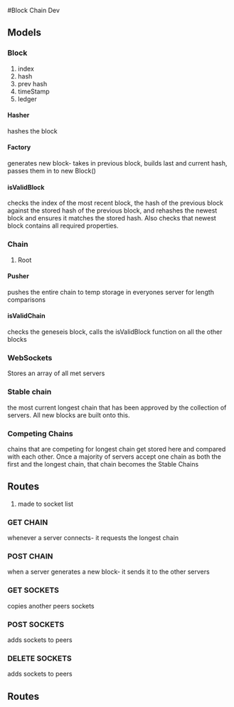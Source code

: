 #Block Chain Dev

## Models

### Block
1. index
1. hash
1. prev hash
1. timeStamp
1. ledger
#### Hasher
hashes the block
#### Factory
generates new block- takes in previous block, builds last and current hash, passes them in to new Block()
#### isValidBlock
checks the index of the most recent block, the hash of the previous block against the stored hash of the previous block, and rehashes the newest block and ensures it matches the stored hash. Also checks that newest block contains all required properties.

### Chain
1. Root
#### Pusher
pushes the entire chain to temp storage in everyones server for length comparisons
#### isValidChain
checks the geneseis block, calls the isValidBlock function on all the other blocks

### WebSockets
Stores an array of all met servers

### Stable chain
the most current longest chain that has been approved by the collection of servers. All new blocks are built onto this.

### Competing Chains
chains that are competing for longest chain get stored here and compared with each other. Once a majority of servers accept one chain as both the first and the longest chain, that chain becomes the Stable Chains

## Routes
1. made to socket list
### GET CHAIN
whenever a server connects- it requests the longest chain
### POST CHAIN
when a server generates a new block- it sends it to the other servers
### GET SOCKETS
copies another peers sockets
### POST SOCKETS
adds sockets to peers
### DELETE SOCKETS
adds sockets to peers




## Routes
